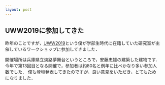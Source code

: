 ```yaml
---
layout: post
---
```

## UWW2019に参加してきた


昨年のことですが，[UWW2019](http://cse.eedept.kobe-u.ac.jp/uww2019/)という僕が学部生時代に在籍していた研究室が主催しているワークショップに参加してきました．

開催場所は兵庫県立淡路夢舞台というところで，安藤忠雄の建築した建物です．
今年で第13回目となる開催で，参加者は約80名と例年に比べかなり多い参加人数でした．
僕も登壇発表してきたのですが，良い意見をいただき，とてもためになりました．
